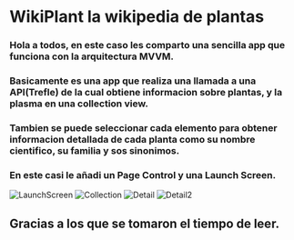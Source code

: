 # WikiPlant la wikipedia de plantas
### Hola a todos, en este caso les comparto una sencilla app que funciona con la arquitectura **MVVM**.
### Basicamente es una app que realiza una llamada a una **API(Trefle)** de la cual obtiene informacion sobre plantas, y la plasma en una collection view.
### Tambien se puede seleccionar cada elemento para obtener informacion detallada de cada planta como su nombre cientifico, su familia y sos sinonimos.
### En este casi le añadi un Page Control y una Launch Screen.

![LaunchScreen](/Desktop/Laureano/wiki/screenshots/LaunchScreen.png)
![Collection](/Users/apple/Desktop/Laureano/wiki/screenshots/Collection.png)
![Detail](/Users/apple/Desktop/Laureano/wiki/screenshots/Detail.png)
![Detail2](/Users/apple/Desktop/Laureano/wiki/screenshots/Detail2.png)

## Gracias a los que se tomaron el tiempo de leer.
